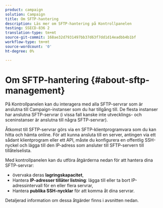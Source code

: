```yaml
---
product: campaign
solution: Campaign
title: Om SFTP-hantering
description: Läs mer om SFTP-hantering på Kontrollpanelen
testing: SSECD-836 2
translation-type: tm+mt
source-git-commit: 168ae32d7931497bb37d63f7dd1d14eadbb4b1bf
workflow-type: tm+mt
source-wordcount: '0'
ht-degree: 0%

---
```



# Om SFTP-hantering {#about-sftp-management}

På Kontrollpanelen kan du interagera med alla SFTP-servrar som är anslutna till Campaign-instanser som du har tillgång till. De flesta instanser har anslutna SFTP-servrar (i vissa fall kanske inte utvecklings- och sceninstanser är anslutna till några SFTP-servrar).

Åtkomst till SFTP-servrar görs via en SFTP-klientprogramvara som du kan hitta och hämta online. För att kunna ansluta till en server, antingen via ett sådant klientprogram eller ett API, måste du konfigurera en offentlig SSH-nyckel och lägga till den IP-adress som ansluter till SFTP-servern till tillåtelselista.

Med kontrollpanelen kan du utföra åtgärderna nedan för att hantera dina SFTP-servrar:

* övervaka deras **lagringskapacitet**,
* Hantera **IP-adresser tillåter listning**: lägga till eller ta bort IP-adressintervall för en eller flera servrar,
* Hantera **publika SSH-nycklar** för att komma åt dina servrar.

Detaljerad information om dessa åtgärder finns i avsnitten nedan.
